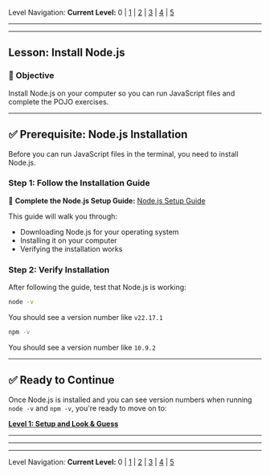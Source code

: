 Level Navigation: **Current Level:** 0 | [1](./lesson-4-pojo-lv1.md) | [2](./lesson-4-pojo-lv2.md) | [3](./lesson-4-pojo-lv3.md) | [4](./lesson-4-pojo-lv4.md) | [5](./lesson-4-pojo-lv5.md)

---


---

## Lesson: Install Node.js

### 🎯 Objective

Install Node.js on your computer so you can run JavaScript files and complete the POJO exercises.

---

## ✅ **Prerequisite: Node.js Installation**

Before you can run JavaScript files in the terminal, you need to install Node.js.

### **Step 1: Follow the Installation Guide**

📖 **Complete the Node.js Setup Guide:**
[Node.js Setup Guide](../../../resources/install-guides/node-installer-guide.md)

This guide will walk you through:
- Downloading Node.js for your operating system
- Installing it on your computer
- Verifying the installation works

### **Step 2: Verify Installation**

After following the guide, test that Node.js is working:

```bash
node -v
```

You should see a version number like `v22.17.1`

```bash
npm -v
```

You should see a version number like `10.9.2`

---

## ✅ **Ready to Continue**

Once Node.js is installed and you can see version numbers when running `node -v` and `npm -v`, you're ready to move on to:

**[Level 1: Setup and Look & Guess](./lesson-4-pojo-lv1.md)**

---


---


---

Level Navigation: **Current Level:** 0 | [1](./lesson-4-pojo-lv1.md) | [2](./lesson-4-pojo-lv2.md) | [3](./lesson-4-pojo-lv3.md) | [4](./lesson-4-pojo-lv4.md) | [5](./lesson-4-pojo-lv5.md)
